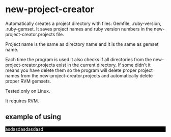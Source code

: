 # new-project-creator

Automatically creates a project directory with files: Gemfile, .ruby-version, .ruby-gemset.
It saves project names and ruby version numbers in the new-project-creator.projects file.

Project name is the same as directory name and it is the same as gemset name.

Each time the program is used it also checks if all directories from the new-project-creator.projects exist in the current directory.
If some didn't it means you have delete them so the program will delete proper project names from the new-project-creator.projects
and automatically delete proper RVM gemsets.

Tested only on Linux.

It requires RVM.

## example of using

<p style="background: black; color: white;">asdasdasdasdasd</p>
